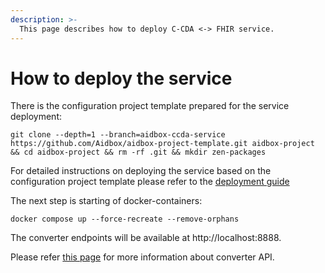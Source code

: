 ```yaml
---
description: >-
  This page describes how to deploy C-CDA <-> FHIR service.
---
```


# How to deploy the service

There is the configuration project template prepared for the service deployment:

```
git clone --depth=1 --branch=aidbox-ccda-service https://github.com/Aidbox/aidbox-project-template.git aidbox-project && cd aidbox-project && rm -rf .git && mkdir zen-packages
```

For detailed instructions on deploying the service based on the configuration project template please refer to the [deployment guide](../../../deployment-and-maintenance/deploy-aidbox/README.md)

The next step is starting of docker-containers:
```
docker compose up --force-recreate --remove-orphans
```

The converter endpoints will be available at http://localhost:8888.

Please refer [this page](./README.md) for more information about converter API.
